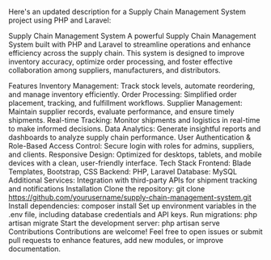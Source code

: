 
Here's an updated description for a Supply Chain Management System project using PHP and Laravel:

Supply Chain Management System
A powerful Supply Chain Management System built with PHP and Laravel to streamline operations and enhance efficiency across the supply chain. This system is designed to improve inventory accuracy, optimize order processing, and foster effective collaboration among suppliers, manufacturers, and distributors.

Features
Inventory Management: Track stock levels, automate reordering, and manage inventory efficiently.
Order Processing: Simplified order placement, tracking, and fulfillment workflows.
Supplier Management: Maintain supplier records, evaluate performance, and ensure timely shipments.
Real-time Tracking: Monitor shipments and logistics in real-time to make informed decisions.
Data Analytics: Generate insightful reports and dashboards to analyze supply chain performance.
User Authentication & Role-Based Access Control: Secure login with roles for admins, suppliers, and clients.
Responsive Design: Optimized for desktops, tablets, and mobile devices with a clean, user-friendly interface.
Tech Stack
Frontend: Blade Templates, Bootstrap, CSS
Backend: PHP, Laravel
Database: MySQL
Additional Services: Integration with third-party APIs for shipment tracking and notifications
Installation
Clone the repository: git clone https://github.com/yourusername/supply-chain-management-system.git
Install dependencies: composer install
Set up environment variables in the .env file, including database credentials and API keys.
Run migrations: php artisan migrate
Start the development server: php artisan serve
Contributions
Contributions are welcome! Feel free to open issues or submit pull requests to enhance features, add new modules, or improve documentation.

